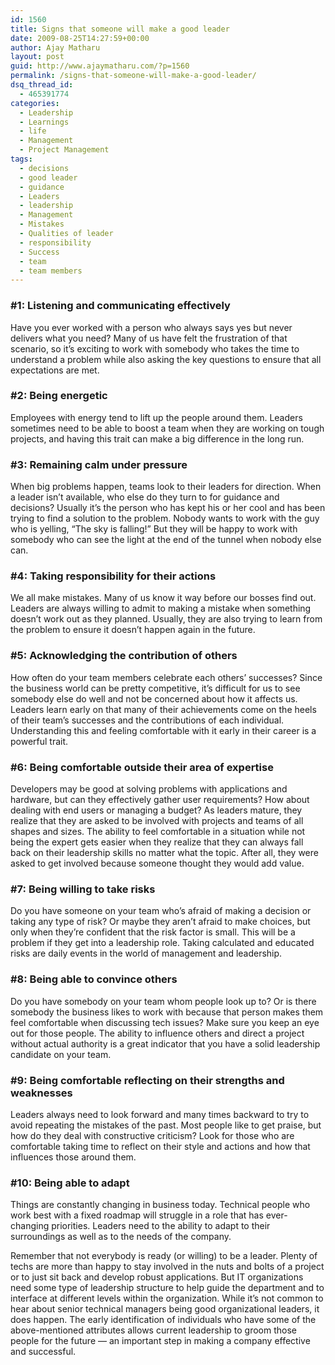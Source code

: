 ```yaml
---
id: 1560
title: Signs that someone will make a good leader
date: 2009-08-25T14:27:59+00:00
author: Ajay Matharu
layout: post
guid: http://www.ajaymatharu.com/?p=1560
permalink: /signs-that-someone-will-make-a-good-leader/
dsq_thread_id:
  - 465391774
categories:
  - Leadership
  - Learnings
  - life
  - Management
  - Project Management
tags:
  - decisions
  - good leader
  - guidance
  - Leaders
  - leadership
  - Management
  - Mistakes
  - Qualities of leader
  - responsibility
  - Success
  - team
  - team members
---
```

### #1: Listening and communicating effectively

Have you ever worked with a person who always says yes but never delivers what you need? Many of us have felt the frustration of that scenario, so it’s exciting to work with somebody who takes the time to understand a problem while also asking the key questions to ensure that all expectations are met.

### #2: Being energetic

Employees with energy tend to lift up the people around them. Leaders sometimes need to be able to boost a team when they are working on tough projects, and having this trait can make a big difference in the long run.

### #3: Remaining calm under pressure

When big problems happen, teams look to their leaders for direction. When a leader isn’t available, who else do they turn to for guidance and decisions? Usually it’s the person who has kept his or her cool and has been trying to find a solution to the problem. Nobody wants to work with the guy who is yelling, “The sky is falling!” But they will be happy to work with somebody who can see the light at the end of the tunnel when nobody else can.

### #4: Taking responsibility for their actions

We all make mistakes. Many of us know it way before our bosses find out. Leaders are always willing to admit to making a mistake when something doesn’t work out as they planned. Usually, they are also trying to learn from the problem to ensure it doesn’t happen again in the future.

### #5: Acknowledging the contribution of others

How often do your team members celebrate each others’ successes? Since the business world can be pretty competitive, it’s difficult for us to see somebody else do well and not be concerned about how it affects us. Leaders learn early on that many of their achievements come on the heels of their team’s successes and the contributions of each individual. Understanding this and feeling comfortable with it early in their career is a powerful trait.

### #6: Being comfortable outside their area of expertise

Developers may be good at solving problems with applications and hardware, but can they effectively gather user requirements? How about dealing with end users or managing a budget? As leaders mature, they realize that they are asked to be involved with projects and teams of all shapes and sizes. The ability to feel comfortable in a situation while not being the expert gets easier when they realize that they can always fall back on their leadership skills no matter what the topic. After all, they were asked to get involved because someone thought they would add value.

### #7: Being willing to take risks

Do you have someone on your team who’s afraid of making a decision or taking any type of risk? Or maybe they aren’t afraid to make choices, but only when they’re confident that the risk factor is small. This will be a problem if they get into a leadership role. Taking calculated and educated risks are daily events in the world of management and leadership.

### #8: Being able to convince others

Do you have somebody on your team whom people look up to? Or is there somebody the business likes to work with because that person makes them feel comfortable when discussing tech issues? Make sure you keep an eye out for those people. The ability to influence others and direct a project without actual authority is a great indicator that you have a solid leadership candidate on your team.

### #9: Being comfortable reflecting on their strengths and weaknesses

Leaders always need to look forward and many times backward to try to avoid repeating the mistakes of the past. Most people like to get praise, but how do they deal with constructive criticism? Look for those who are comfortable taking time to reflect on their style and actions and how that influences those around them.

### #10: Being able to adapt

Things are constantly changing in business today. Technical people who work best with a fixed roadmap will struggle in a role that has ever-changing priorities. Leaders need to the ability to adapt to their surroundings as well as to the needs of the company.

Remember that not everybody is ready (or willing) to be a leader. Plenty of techs are more than happy to stay involved in the nuts and bolts of a project or to just sit back and develop robust applications. But IT organizations need some type of leadership structure to help guide the department and to interface at different levels within the organization. While it’s not common to hear about senior technical managers being good organizational leaders, it does happen. The early identification of individuals who have some of the above-mentioned attributes allows current leadership to groom those people for the future — an important step in making a company effective and successful.